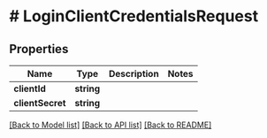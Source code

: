 # # LoginClientCredentialsRequest

## Properties

Name | Type | Description | Notes
------------ | ------------- | ------------- | -------------
**clientId** | **string** |  |
**clientSecret** | **string** |  |

[[Back to Model list]](../../README.md#models) [[Back to API list]](../../README.md#endpoints) [[Back to README]](../../README.md)
